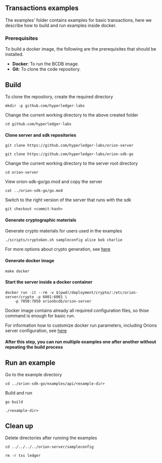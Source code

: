 ## Transactions examples

The examples' folder contains examples for basic transactions, here we describe how to build and run examples inside docker.

### Prerequisites

To build a docker image, the following are the prerequisites that should be installed.

- **Docker**: To run the BCDB image.
- **Git**: To clone the code repository.

## Build

To clone the repository, create the required directory
```
mkdir -p github.com/hyperledger-labs
```
Change the current working directory to the above created folder 
```
cd github.com/hyperledger-labs
```
#### Clone server and sdk repositories
```
git clone https://github.com/hyperledger-labs/orion-server
```
```
git clone https://github.com/hyperledger-labs/orion-sdk-go
```
Change the current working directory to the server root directory
```
cd orion-server
```
View orion-sdk-go/go.mod and copy the server <commit-hash> 
```
cat ../orion-sdk-go/go.mod 
```
Switch to the right version of the server that runs with the sdk
```
git checkout <commit-hash>
```


#### Generate cryptographic materials
   
Generate crypto materials for users used in the examples
```
./scripts/cryptoGen.sh sampleconfig alice bob charlie
```
For more options about crypto generation, see [here](https://labs.hyperledger.org/orion-server/docs/getting-started/launching-one-node/crypto-materials)
#### Generate docker image
```
make docker
```
#### Start the server inside a docker container

```shell
docker run -it --rm -v $(pwd)/deployment/crypto/:/etc/orion-server/crypto -p 6001:6001 \
    -p 7050:7050 orionbcdb/orion-server
``` 

Docker image contains already all required configuration files, so thise command is enough for basic run.

For information how to customize docker run parameters, including Orions server configuration, see [here](https://labs.hyperledger.org/orion-server/docs/getting-started/launching-one-node/docker)

#### After this step, you can run multiple examples one after another without repeating the build process

## Run an example

Go to the example directory 

``` 
cd ../orion-sdk-go/examples/api/<example-dir>
``` 
Build and run  
``` 
go build
``` 
``` 
./<example-dir>
```

## Clean up

Delete directories after running the examples 
```
cd ../../../../orion-server/sampleconfig
``` 
```
rm -r txs ledger
``` 

